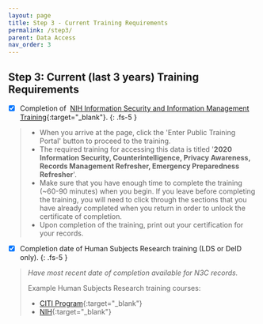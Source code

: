 ```yaml
---
layout: page
title: Step 3 - Current Training Requirements
permalink: /step3/
parent: Data Access
nav_order: 3
---
```


## Step 3: Current (last 3 years) Training Requirements

- [x] Completion of &nbsp;[NIH Information Security and Information Management Training](https://irtsectraining.nih.gov/public.aspx){:target="_blank"}.
{: .fs-5 }
> * When you arrive at the page, click the 'Enter Public Training Portal' button to proceed to the training.
> * The required training for accessing this data is titled '__2020 Information Security, Counterintelligence, Privacy Awareness, Records Management Refresher, Emergency Preparedness Refresher__'.
> * Make sure that you have enough time to complete the training (~60-90 minutes) when you begin. If you leave before completing the training, you will need to click through the sections that you have already completed when you return in order to unlock the certificate of completion.
> * Upon completion of the training, print out your certification for your records.

- [x] Completion date of Human Subjects Research training (LDS or DeID only).
{: .fs-5 }
> *Have most recent date of completion available for N3C records.*
>
> Example Human Subjects Research training courses:
> * [CITI Program](https://about.citiprogram.org/en/homepage/){:target="_blank"}
> * [NIH](https://grants.nih.gov/policy/humansubjects.htm){:target="_blank"}
